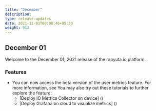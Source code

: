 ```yaml
---
title: "December"
description:
type: release-updates
date: 2021-12-01T00:00:46+05:30
weight: 913
---
```


## December 01 

Welcome to the December 01, 2021 release of the rapyuta.io platform.
 
### Features

* You can now access the beta version of the user metrics feature. For more information, see []()
You may also try out these tutorials to further explore the feature:
    * [Deploy IO Metrics Collector on device] ()
    * [Deploy Grafana on cloud to visualize metrics] ()

